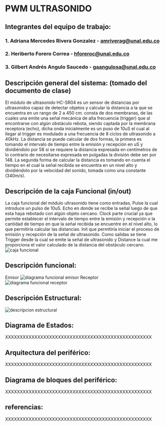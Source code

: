 # PWM ULTRASONIDO

## Integrantes del equipo de trabajo:

### 1. Adriana Mercedes Rivera Gonzalez - amriverag@unal.edu.co
### 2. Heriberto Forero Correa - hforeroc@unal.edu.co
### 3. Gilbert Andrés Angulo Saucedo - gaangulosa@unal.edu.co

## Descripción general del sistema: (tomado del documento de clase)

El módulo de ultrasonido HC-SR04 es un sensor de distancias por ultrasonidos capaz de detectar objetos y calcular la distancia a la que se encuentra en un rango de 2 a 450 cm. consta de dos membranas, de las cuales una emite una señal mecánica de alta frecuencia (trigger) que al encontrarse con algún obstáculo rebota, siendo captada por la membrana receptora (echo), dicha onda inicialmente es un puso de 10uS el cual al llegar al trigger es modulado a una frecuencia de 8 ciclos de ultrasonido a 40kHz. La distancia se puede calcular de dos formas, la primera es tomando el intervalo de tiempo entre  la emisión y recepción en uS y dividiéndolo por 58 si se requiere la distancia expresada en centímetros de lo contrario de necesitarse expresada en pulgadas la división debe ser por 148. La segunda forma de calcular la distancia es tomando en cuenta el tiempo en el cual la señal recibida se encuentra en un nivel alto y dividiéndolo por la velocidad del sonido, tomada como una constante (340m/s).

## Descripción de la caja Funcional  (in/out)

La caja funcional del módulo ultrasonido tiene como entradas, Pulse la cual introduce un pulso de 10uS. Echo en donde se recibe la señal luego de que esta haya rebotado con algún objeto cercano. Clock parte crucial ya que permite establecer el intervalo de tiempo entre la emisión y recepción o la cantidad de tiempo en que la señal recibida se encuentre en el nivel alto, lo que permitiría calcular las distancias. Init que permitiría iniciar el proceso de emisión y recepción de la señal de ultrasonido. Como salidas se tiene Trigger desde la cual se emite la señal de ultrasonido y Distance la cual me proporciona el valor calculado de la distancia del obstáculo cercano.
![caja funcional](https://user-images.githubusercontent.com/31454781/30006006-975a234e-90b4-11e7-8bf2-7e7da36b7e62.png)

## Descripción funcional:
Emisor
![diagrama funcional emisor](https://user-images.githubusercontent.com/31454781/30006058-94d65aba-90b5-11e7-9be5-b66a2653858f.png)
Receptor
![diagrama funcional receptor](https://user-images.githubusercontent.com/31454781/30006061-a0a59d4c-90b5-11e7-828b-ee08d7c5b5dc.png)

## Descripción Estructural:
![descripcion estructural](https://user-images.githubusercontent.com/31454781/30006112-7b5c3f0e-90b6-11e7-9ca3-5575d32b479b.png)

## Diagrama de Estados:

XXXXXXXXXXXXXXXXXXXXXXXXXXXXXXXXXXXXXXXXXXXXXXXXXX

## Arquitectura del periférico:

XXXXXXXXXXXXXXXXXXXXXXXXXXXXXXXXXXXXXXXXXXXXXXXXXX

## Diagrama de bloques del periférico:

XXXXXXXXXXXXXXXXXXXXXXXXXXXXXXXXXXXXXXXXXXXXXXXXXX

## referencias:

XXXXXXXXXXXXXXXXXXXXXXXXXXXXXXXXXXXXXXXXXXXXXXXXXX

